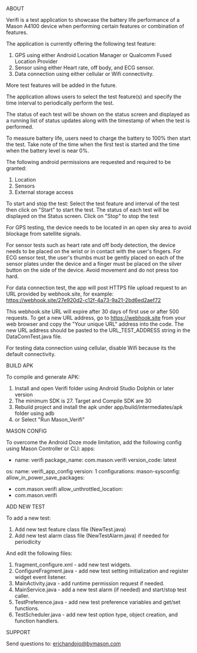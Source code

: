ABOUT

Verifi is a test application to showcase the battery life performance of a Mason A4100 device
when performing certain features or combination of features.

The application is currently offering the following test feature:
1. GPS using either Android Location Manager or Qualcomm Fused Location Provider
2. Sensor using either Heart rate, off body, and ECG sensor.
3. Data connection using either cellular or Wifi connectivity.

More test features will be added in the future.

The application allows users to select the test feature(s) and specify the time interval
to periodically perform the test.

The status of each test will be shown on the status screen and displayed as a running list of status
updates along with the timestamp of when the test is performed.

To measure battery life, users need to charge the battery to 100% then start the test.
Take note of the time when the first test is started and the time when the battery level is near 0%.

The following android permissions are requested and required to be granted:
1. Location 
2. Sensors
3. External storage access

To start and stop the test:
Select the test feature and interval of the test then click on "Start" to start the test.
The status of each test will be displayed on the Status screen.
Click on "Stop" to stop the test

For GPS testing, the device needs to be located in an open sky area to avoid blockage from 
satellite signals.

For sensor tests such as heart rate and off body detection, the device needs to be placed on the 
wrist or in contact with the user's fingers. For ECG sensor test, the user's thumbs must be gently 
placed on each of the sensor plates under the device and a finger must be placed on the silver 
button on the side of the device. Avoid movement and do not press too hard.

For data connection test, the app will post HTTPS file upload request to an URL provided by
webhook.site, for example:
https://webhook.site/27e920d2-c12f-4a73-9a21-2bd6ed2aef72

This webhook.site URL will expire after 30 days of first use or after 500 requests.
To get a new URL address, go to https://webhook.site from your web browser and
copy the "Your unique URL" address into the code.
The new URL address should be pasted to the URL_TEST_ADDRESS string in the DataConnTest.java file.

For testing data connection using cellular, disable Wifi because its the default connectivity. 

BUILD APK

To compile and generate APK:
1. Install and open Verifi folder using Android Studio Dolphin or later version
2. The minimum SDK is 27. Target and Compile SDK are 30
3. Rebuild project and install the apk under app/build/intermediates/apk folder using adb
4. or Select "Run Mason_Verifi"


MASON CONFIG

To overcome the Android Doze mode limitation, add the following config using
Mason Controller or CLI:
apps:
- name: verifi
  package_name: com.mason.verifi
  version_code: latest

os:
name: verifi_app_config
version: 1
configurations:
mason-sysconfig:
allow_in_power_save_packages:
- com.mason.verifi
allow_unthrottled_location:
- com.mason.verifi


ADD NEW TEST

To add a new test:
1. Add new test feature class file (NewTest.java)
2. Add new test alarm class file (NewTestAlarm.java) if needed for periodicity

And edit the following files:

1. fragment_configure.xml - add new test widgets.
2. ConfigureFragment.java - add new test setting initialization and register widget event listener.
3. MainActivity.java      - add runtime permission request if needed.
4. MainService.java       - add a new test alarm (if needed) and start/stop test caller.
5. TestPreference.java    - add new test preference variables and get/set functions.
6. TestScheduler.java     - add new test option type, object creation, and function handlers.


SUPPORT

Send questions to: erichandojo@bymason.com 